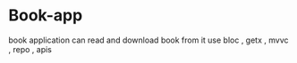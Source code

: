 # Book-app
book application can read and download book from it 
use bloc , getx , mvvc , repo , apis
